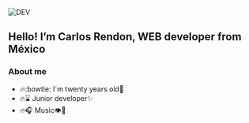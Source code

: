 ![DEV](https://user-images.githubusercontent.com/77459857/114776782-744f1000-9d38-11eb-811c-1a4893b103ba.gif)


## Hello! I’m Carlos Rendon, WEB developer from México

### About me

* :fire::bowtie: I´m twenty years old:dizzy:
* :fire::hourglass: Junior developer:sparkles:
* :fire::headphones: Music:eye::white_heart:



